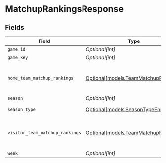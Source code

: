 # MatchupRankingsResponse


## Fields

| Field                                                                    | Type                                                                     | Required                                                                 | Description                                                              | Example                                                                  |
| ------------------------------------------------------------------------ | ------------------------------------------------------------------------ | ------------------------------------------------------------------------ | ------------------------------------------------------------------------ | ------------------------------------------------------------------------ |
| `game_id`                                                                | *Optional[int]*                                                          | :heavy_minus_sign:                                                       | N/A                                                                      | 2025092500                                                               |
| `game_key`                                                               | *Optional[int]*                                                          | :heavy_minus_sign:                                                       | N/A                                                                      |                                                                          |
| `home_team_matchup_rankings`                                             | [Optional[models.TeamMatchupRankings]](../models/teammatchuprankings.md) | :heavy_minus_sign:                                                       | Comprehensive team rankings across multiple statistical categories       |                                                                          |
| `season`                                                                 | *Optional[int]*                                                          | :heavy_minus_sign:                                                       | N/A                                                                      |                                                                          |
| `season_type`                                                            | [Optional[models.SeasonTypeEnum]](../models/seasontypeenum.md)           | :heavy_minus_sign:                                                       | Type of NFL season                                                       | REG                                                                      |
| `visitor_team_matchup_rankings`                                          | [Optional[models.TeamMatchupRankings]](../models/teammatchuprankings.md) | :heavy_minus_sign:                                                       | Comprehensive team rankings across multiple statistical categories       |                                                                          |
| `week`                                                                   | *Optional[int]*                                                          | :heavy_minus_sign:                                                       | N/A                                                                      |                                                                          |